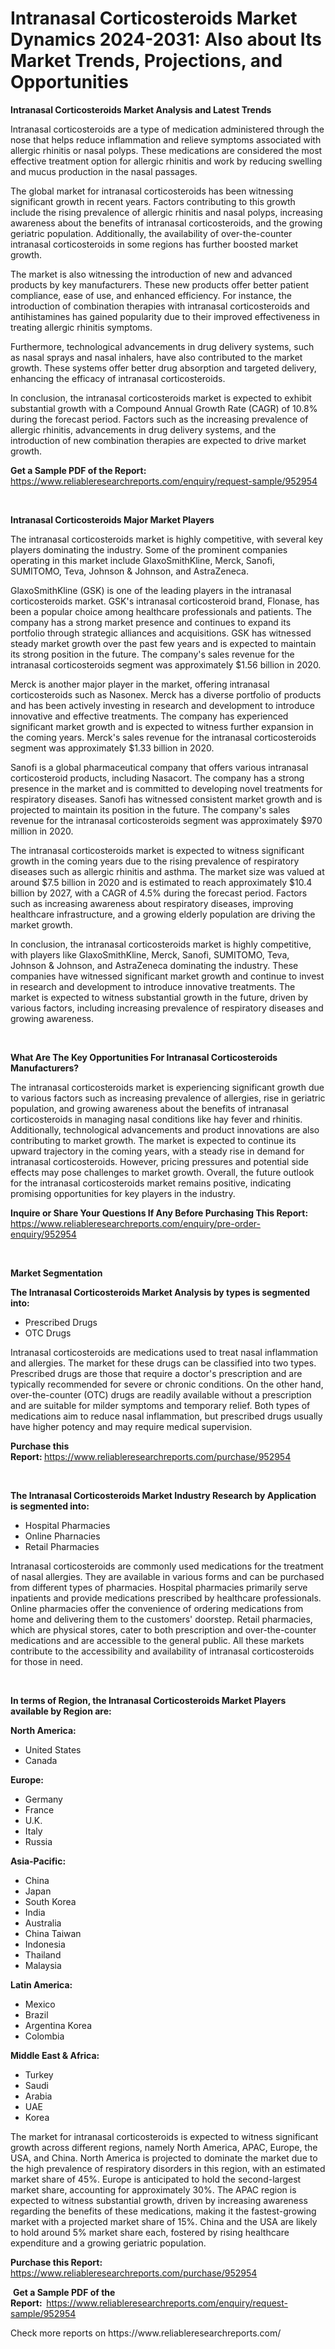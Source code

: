 <p><h1>Intranasal Corticosteroids Market Dynamics 2024-2031: Also about Its Market Trends, Projections, and Opportunities</h1></p><p><strong>Intranasal Corticosteroids Market Analysis and Latest Trends</strong></p>
<p><p>Intranasal corticosteroids are a type of medication administered through the nose that helps reduce inflammation and relieve symptoms associated with allergic rhinitis or nasal polyps. These medications are considered the most effective treatment option for allergic rhinitis and work by reducing swelling and mucus production in the nasal passages.</p><p>The global market for intranasal corticosteroids has been witnessing significant growth in recent years. Factors contributing to this growth include the rising prevalence of allergic rhinitis and nasal polyps, increasing awareness about the benefits of intranasal corticosteroids, and the growing geriatric population. Additionally, the availability of over-the-counter intranasal corticosteroids in some regions has further boosted market growth.</p><p>The market is also witnessing the introduction of new and advanced products by key manufacturers. These new products offer better patient compliance, ease of use, and enhanced efficiency. For instance, the introduction of combination therapies with intranasal corticosteroids and antihistamines has gained popularity due to their improved effectiveness in treating allergic rhinitis symptoms.</p><p>Furthermore, technological advancements in drug delivery systems, such as nasal sprays and nasal inhalers, have also contributed to the market growth. These systems offer better drug absorption and targeted delivery, enhancing the efficacy of intranasal corticosteroids.</p><p>In conclusion, the intranasal corticosteroids market is expected to exhibit substantial growth with a Compound Annual Growth Rate (CAGR) of 10.8% during the forecast period. Factors such as the increasing prevalence of allergic rhinitis, advancements in drug delivery systems, and the introduction of new combination therapies are expected to drive market growth.</p></p>
<p><strong>Get a Sample PDF of the Report:&nbsp;</strong> <a href="https://www.reliableresearchreports.com/enquiry/request-sample/952954">https://www.reliableresearchreports.com/enquiry/request-sample/952954</a></p>
<p>&nbsp;</p>
<p><strong>Intranasal Corticosteroids Major Market Players</strong></p>
<p><p>The intranasal corticosteroids market is highly competitive, with several key players dominating the industry. Some of the prominent companies operating in this market include GlaxoSmithKline, Merck, Sanofi, SUMITOMO, Teva, Johnson & Johnson, and AstraZeneca.</p><p>GlaxoSmithKline (GSK) is one of the leading players in the intranasal corticosteroids market. GSK's intranasal corticosteroid brand, Flonase, has been a popular choice among healthcare professionals and patients. The company has a strong market presence and continues to expand its portfolio through strategic alliances and acquisitions. GSK has witnessed steady market growth over the past few years and is expected to maintain its strong position in the future. The company's sales revenue for the intranasal corticosteroids segment was approximately $1.56 billion in 2020.</p><p>Merck is another major player in the market, offering intranasal corticosteroids such as Nasonex. Merck has a diverse portfolio of products and has been actively investing in research and development to introduce innovative and effective treatments. The company has experienced significant market growth and is expected to witness further expansion in the coming years. Merck's sales revenue for the intranasal corticosteroids segment was approximately $1.33 billion in 2020.</p><p>Sanofi is a global pharmaceutical company that offers various intranasal corticosteroid products, including Nasacort. The company has a strong presence in the market and is committed to developing novel treatments for respiratory diseases. Sanofi has witnessed consistent market growth and is projected to maintain its position in the future. The company's sales revenue for the intranasal corticosteroids segment was approximately $970 million in 2020.</p><p>The intranasal corticosteroids market is expected to witness significant growth in the coming years due to the rising prevalence of respiratory diseases such as allergic rhinitis and asthma. The market size was valued at around $7.5 billion in 2020 and is estimated to reach approximately $10.4 billion by 2027, with a CAGR of 4.5% during the forecast period. Factors such as increasing awareness about respiratory diseases, improving healthcare infrastructure, and a growing elderly population are driving the market growth.</p><p>In conclusion, the intranasal corticosteroids market is highly competitive, with players like GlaxoSmithKline, Merck, Sanofi, SUMITOMO, Teva, Johnson & Johnson, and AstraZeneca dominating the industry. These companies have witnessed significant market growth and continue to invest in research and development to introduce innovative treatments. The market is expected to witness substantial growth in the future, driven by various factors, including increasing prevalence of respiratory diseases and growing awareness.</p></p>
<p>&nbsp;</p>
<p><strong>What Are The Key Opportunities For Intranasal Corticosteroids Manufacturers?</strong></p>
<p><p>The intranasal corticosteroids market is experiencing significant growth due to various factors such as increasing prevalence of allergies, rise in geriatric population, and growing awareness about the benefits of intranasal corticosteroids in managing nasal conditions like hay fever and rhinitis. Additionally, technological advancements and product innovations are also contributing to market growth. The market is expected to continue its upward trajectory in the coming years, with a steady rise in demand for intranasal corticosteroids. However, pricing pressures and potential side effects may pose challenges to market growth. Overall, the future outlook for the intranasal corticosteroids market remains positive, indicating promising opportunities for key players in the industry.</p></p>
<p><strong>Inquire or Share Your Questions If Any Before Purchasing This Report:</strong> <a href="https://www.reliableresearchreports.com/enquiry/pre-order-enquiry/952954">https://www.reliableresearchreports.com/enquiry/pre-order-enquiry/952954</a></p>
<p>&nbsp;</p>
<p><strong>Market Segmentation</strong></p>
<p><strong>The Intranasal Corticosteroids Market Analysis by types is segmented into:</strong></p>
<p><ul><li>Prescribed Drugs</li><li>OTC Drugs</li></ul></p>
<p><p>Intranasal corticosteroids are medications used to treat nasal inflammation and allergies. The market for these drugs can be classified into two types. Prescribed drugs are those that require a doctor's prescription and are typically recommended for severe or chronic conditions. On the other hand, over-the-counter (OTC) drugs are readily available without a prescription and are suitable for milder symptoms and temporary relief. Both types of medications aim to reduce nasal inflammation, but prescribed drugs usually have higher potency and may require medical supervision.</p></p>
<p><strong>Purchase this Report:&nbsp;</strong><a href="https://www.reliableresearchreports.com/purchase/952954">https://www.reliableresearchreports.com/purchase/952954</a></p>
<p>&nbsp;</p>
<p><strong>The Intranasal Corticosteroids Market Industry Research by Application is segmented into:</strong></p>
<p><ul><li>Hospital Pharmacies</li><li>Online Pharnacies</li><li>Retail Pharmacies</li></ul></p>
<p><p>Intranasal corticosteroids are commonly used medications for the treatment of nasal allergies. They are available in various forms and can be purchased from different types of pharmacies. Hospital pharmacies primarily serve inpatients and provide medications prescribed by healthcare professionals. Online pharmacies offer the convenience of ordering medications from home and delivering them to the customers' doorstep. Retail pharmacies, which are physical stores, cater to both prescription and over-the-counter medications and are accessible to the general public. All these markets contribute to the accessibility and availability of intranasal corticosteroids for those in need.</p></p>
<p>&nbsp;</p>
<p><strong>In terms of Region, the Intranasal Corticosteroids Market Players available by Region are:</strong></p>
<p>
    <p> <strong> North America: </strong>
        <ul>
            <li>United States</li>
            <li>Canada</li>
        </ul>
        </p> 
    <p> <strong> Europe: </strong>
        <ul>
            <li>Germany</li>
            <li>France</li>
            <li>U.K.</li>
            <li>Italy</li>
            <li>Russia</li>
        </ul>
        </p> 
    <p> <strong> Asia-Pacific: </strong>
        <ul>
            <li>China</li>
            <li>Japan</li>
            <li>South Korea</li>
            <li>India</li>
            <li>Australia</li>
            <li>China Taiwan</li>
            <li>Indonesia</li>
            <li>Thailand</li>
            <li>Malaysia</li>
        </ul>
        </p> 
    <p> <strong> Latin America: </strong>
        <ul>
            <li>Mexico</li>
            <li>Brazil</li>
            <li>Argentina Korea</li>
            <li>Colombia</li>
        </ul>
        </p> 
    <p> <strong> Middle East & Africa: </strong>
        <ul>
            <li>Turkey</li>
            <li>Saudi</li>
            <li>Arabia</li>
            <li>UAE</li>
            <li>Korea</li>
        </ul>
    </p>
    </p>
<p><p>The market for intranasal corticosteroids is expected to witness significant growth across different regions, namely North America, APAC, Europe, the USA, and China. North America is projected to dominate the market due to the high prevalence of respiratory disorders in this region, with an estimated market share of 45%. Europe is anticipated to hold the second-largest market share, accounting for approximately 30%. The APAC region is expected to witness substantial growth, driven by increasing awareness regarding the benefits of these medications, making it the fastest-growing market with a projected market share of 15%. China and the USA are likely to hold around 5% market share each, fostered by rising healthcare expenditure and a growing geriatric population.</p></p>
<p><strong>Purchase this Report: </strong><a href="https://www.reliableresearchreports.com/purchase/952954">https://www.reliableresearchreports.com/purchase/952954</a></p>
<p>&nbsp;<strong>Get a Sample PDF of the Report:&nbsp;&nbsp;</strong><a href="https://www.reliableresearchreports.com/enquiry/request-sample/952954">https://www.reliableresearchreports.com/enquiry/request-sample/952954</a></p>
<p><strong></strong></p>
<p>Check more reports on https://www.reliableresearchreports.com/</p>